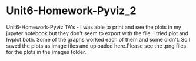 # Unit6-Homework-Pyviz_2
Unit6-Homework-Pyviz TA's - I was able to print and see the plots in my jupyter notebook but they don't seem to export with the file. I tried plot and hvplot both. Some of the graphs worked each of them and some didn't. So I saved the plots as image files and uploaded here.Please see the .png files for the plots in the images folder. 
 
